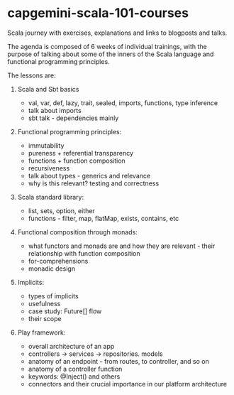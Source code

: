 # capgemini-scala-101-courses
Scala journey with exercises, explanations and links to blogposts and talks.

The agenda is composed of 6 weeks of individual trainings, with the purpose of talking about some of the inners of the Scala language and functional programming principles.

The lessons are:
  1. Scala and Sbt basics
      - val, var, def, lazy, trait, sealed, imports, functions, type inference
      - talk about imports
      - sbt talk - dependencies mainly
 
  2. Functional programming principles:
      - immutability 
      - pureness + referential transparency
      - functions + function composition
      - recursiveness 
      - talk about types - generics and relevance
      - why is this relevant? testing and correctness

  3. Scala standard library:
      - list, sets, option, either
      - functions - filter, map, flatMap, exists, contains, etc

  4. Functional composition through monads:
      - what functors and monads are and how they are relevant - their relationship with function composition
      - for-comprehensions
      - monadic design
      
  5. Implicits:
      - types of implicits
      - usefulness 
      - case study: Future[] flow
      - their scope
  
  6. Play framework:
      - overall architecture of an app
      - controllers -> services -> repositories. models
      - anatomy of an endpoint - from routes, to controller, and so on
      - anatomy of a controller function
      - keywords: @Inject() and others
      - connectors and their crucial importance in our platform architecture
